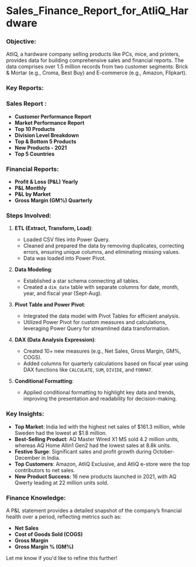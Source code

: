 # Sales_Finance_Report_for_AtliQ_Hardware



### Objective:
AtliQ, a hardware company selling products like PCs, mice, and printers, provides data for building comprehensive sales and financial reports. The data comprises over 1.5 million records from two customer segments: Brick & Mortar (e.g., Croma, Best Buy) and E-commerce (e.g., Amazon, Flipkart).

### Key Reports:

###  Sales Report :
- **Customer Performance Report**
- **Market Performance Report**
- **Top 10 Products**
- **Division Level Breakdown**
- **Top & Bottom 5 Products**
- **New Products - 2021**
- **Top 5 Countries**

### Financial Reports:
- **Profit & Loss (P&L) Yearly**
- **P&L Monthly**
- **P&L by Market**
- **Gross Margin (GM%) Quarterly**

### Steps Involved:
1. **ETL (Extract, Transform, Load)**: 
   - Loaded CSV files into Power Query.
   - Cleaned and prepared the data by removing duplicates, correcting errors, ensuring unique columns, and eliminating missing values.
   - Data was loaded into Power Pivot.

2. **Data Modeling**:
   - Established a star schema connecting all tables.
   - Created a `dim_date` table with separate columns for date, month, year, and fiscal year (Sept-Aug).
   
3. **Pivot Table and Power Pivot**:
   - Integrated the data model with Pivot Tables for efficient analysis.
   - Utilized Power Pivot for custom measures and calculations, leveraging Power Query for streamlined data transformation.

4. **DAX (Data Analysis Expression)**:
   - Created 10+ new measures (e.g., Net Sales, Gross Margin, GM%, COGS).
   - Added columns for quarterly calculations based on fiscal year using DAX functions like `CALCULATE`, `SUM`, `DIVIDE`, and `FORMAT`.

5. **Conditional Formatting**:
   - Applied conditional formatting to highlight key data and trends, improving the presentation and readability for decision-making.

### Key Insights:
- **Top Market**: India led with the highest net sales of $161.3 million, while Sweden had the lowest at $1.8 million.
- **Best-Selling Product**: AQ Master Wired X1 MS sold 4.2 million units, whereas AQ Home Allin1 Gen2 had the lowest sales at 8.8k units.
- **Festive Surge**: Significant sales and profit growth during October-December in India.
- **Top Customers**: Amazon, AtliQ Exclusive, and AtliQ e-store were the top contributors to net sales.
- **New Product Success**: 16 new products launched in 2021, with AQ Qwerty leading at 22 million units sold.

### Finance Knowledge:
A P&L statement provides a detailed snapshot of the company’s financial health over a period, reflecting metrics such as:
- **Net Sales**
- **Cost of Goods Sold (COGS)**
- **Gross Margin**
- **Gross Margin % (GM%)**

Let me know if you'd like to refine this further!
